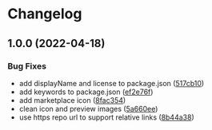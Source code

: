 # Changelog

## 1.0.0 (2022-04-18)


### Bug Fixes

* add displayName and license to package.json ([517cb10](https://github.com/codesandbox/vscode-theme/commit/517cb10a5ad2a5d86189ac03c4e8aba544007fcb))
* add keywords to package.json ([ef2e76f](https://github.com/codesandbox/vscode-theme/commit/ef2e76f4ae77bdad463397a3ad75d79e49c8f152))
* add marketplace icon ([8fac354](https://github.com/codesandbox/vscode-theme/commit/8fac354bdf9879f73cd9f979a1cd6a9922361247))
* clean icon and preview images ([5a660ee](https://github.com/codesandbox/vscode-theme/commit/5a660eeb769aefdd888e4d9e434c072c345bf99c))
* use https repo url to support relative links ([8b44a38](https://github.com/codesandbox/vscode-theme/commit/8b44a384358639893ba514517abbeebf43e20aad))
